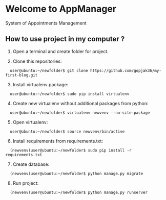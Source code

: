 # Welcome to AppManager

System of Appointments Management

## How to use project in my computer ?

1. Open a terminal and create folder for project.

2. Clone this repositories:
```
  user@ubuntu:~/newfolder$ git clone https://github.com/gopjak36/my-first-blog.git
```

3. Install virtualenv package:
  ```
    user@ubuntu:~/newfolder$ sudo pip install virtualenv
  ```

4. Create new virtualenv without additional packages from python:
  ```
    user@ubuntu:~/newfolder$ virtualenv newvenv --no-site-package
  ```

5. Open virtualenv:
```
  user@ubuntu:~/newfolder$ source newvenv/bin/active
```

6. Install requirements from requirements.txt:
```
  (newvenv)user@ubuntu:~/newfolder$ sudo pip install -r requirements.txt
```

7. Create database:
```
  (newvenv)user@ubuntu:~/newfolder$ python manage.py migrate
```

8. Run project:
```
  (newvenv)user@ubuntu:~/newfolder$ python manage.py runserver
```
